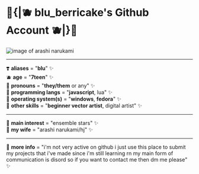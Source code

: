 # 🍃{|🫐 blu_berricake's Github Account 🫐|}🍃
![image of arashi narukami](https://static.wikia.nocookie.net/ensemble-stars/images/4/48/KR_Enstars%21%21_Stickers_1_Arashi.png/revision/latest?cb=20220203051323)

---
❣️ **aliases** = "**blu**" ✨
<br>
🫐 **age** = "**7teen**" ✨
<br>
🍎 **pronouns** = "**they/them** or any" ✨
<br>
🍊 **programming langs** = "**javascript**, lua" ✨
<br>
🍈 **operating system(s)** = "**windows**, **fedora**" ✨
<br>
🍒 **other skills** = "**beginner vector artist**, digital artist" ✨

---
🍓 **main interest** = "ensemble stars" ✨
<br>
💞️ **my wife** = "arashi narukami/hj" ✨
<br>

---
💭 **more info** = "i'm not very active on github i just use this place to submit my projects that i've made since i'm still learning rn my main form of communication is disord so if you want to contact me then dm me please" ✨
<!---
blu-berricake/blu-berricake is a ✨ special ✨ repository because its `README.md` (this file) appears on your GitHub profile.
You can click the Preview link to take a look at your changes.
--->
